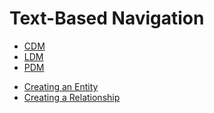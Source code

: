 # Text-Based Navigation

<snippet id="main-nav">
<ul>
    <li>
        <a href="TB-CDM.md">CDM</a>
        <include from="text-based-navigation.md" element-id="cdm-nav" />
    </li>
    <li>
        <a href="TB-LDM.md">LDM</a>
    </li>
    <li>
        <a href="TB-PDM.md">PDM</a>
    </li>
</ul>
</snippet>

<snippet id="cdm-nav">
<ul>
    <li>
        <a href="Creating-an-Entity.md">Creating an Entity</a>
    </li>
    <li>
        <a href="Creating-a-Relationship.md">Creating a Relationship</a>
    </li>
</ul>
</snippet>